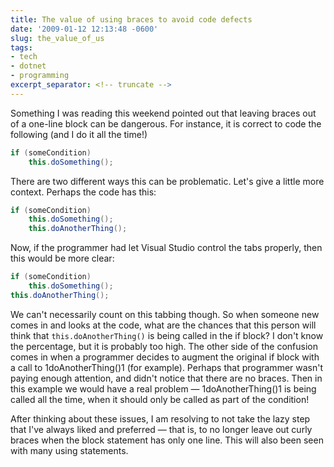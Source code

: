 ```yaml
---
title: The value of using braces to avoid code defects
date: '2009-01-12 12:13:48 -0600'
slug: the_value_of_us
tags:
- tech
- dotnet
- programming
excerpt_separator: <!-- truncate -->
---
```


Something I was reading this weekend pointed out that leaving braces out of a
one-line block can be dangerous. For instance, it is correct to code the
following (and I do it all the time!)

```csharp
if (someCondition)
    this.doSomething();
```

<!-- truncate -->

There are two different ways this can be problematic. Let's give a little more
context. Perhaps the code has this:

```csharp
if (someCondition)
    this.doSomething();
    this.doAnotherThing();
```

Now, if the programmer had let Visual Studio control the tabs properly, then
this would be more clear:

```csharp
if (someCondition)
    this.doSomething();
this.doAnotherThing();
```

We can't necessarily count on this tabbing though. So when someone new comes in
and looks at the code, what are the chances that this person will think that
`this.doAnotherThing()` is being called in the if block? I don't know the
percentage, but it is probably too high. The other side of the confusion comes
in when a programmer decides to augment the original if block with a call to
1doAnotherThing()1 (for example). Perhaps that programmer wasn't paying enough
attention, and didn't notice that there are no braces. Then in this example we
would have a real problem &mdash; 1doAnotherThing()1 is being called all the time,
when it should only be called as part of the condition!

After thinking about these issues, I am resolving to not take the lazy step that
I've always liked and preferred &mdash; that is, to no longer leave out curly
braces when the block statement has only one line. This will also been seen with
many using statements.
